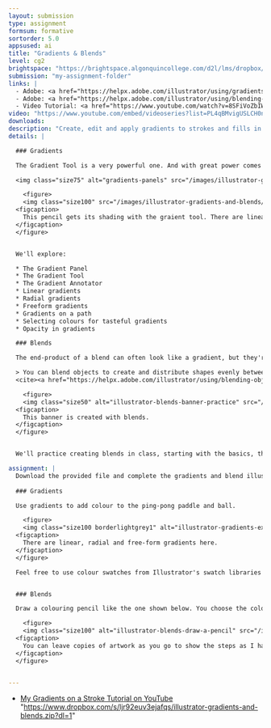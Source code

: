 ```yaml
---
layout: submission
type: assignment
formsum: formative
sortorder: 5.0
appsused: ai
title: "Gradients & Blends"
level: cg2
brightspace: "https://brightspace.algonquincollege.com/d2l/lms/dropbox/user/folder_submit_files.d2l?db=289097&grpid=0&isprv=0&bp=0&ou=314364"
submission: "my-assignment-folder"
links: |
  - Adobe: <a href="https://helpx.adobe.com/illustrator/using/gradients.html" target="_blank" title="Apply & Edit Gradients">Apply & Edit Gradients</a>
  - Adobe: <a href="https://helpx.adobe.com/illustrator/using/blending-objects.html" target="_blank" title="Blend Objects">Blend Objects</a>
  - Video Tutorial: <a href="https://www.youtube.com/watch?v=8SFiVoZbIW8" target="_blank" title="Gradients on a Stroke">Gradients on a Stroke</a>
video: "https://www.youtube.com/embed/videoseries?list=PL4qBMvigUSLCH0nGq1ZceFuwNCRRUxB3E"
downloads: 
description: "Create, edit and apply gradients to strokes and fills in Adobe Illustrator."
details: |

  ### Gradients

  The Gradient Tool is a very powerful one. And with great power comes great responsibility. We'll learn to wield it like a true Jedi Master. The danger here is to create muddy colour transitions between our gradient stops. We'll build a drawing of a pencil using gradients in class. Once you're done, you'll possess secrets of the Gradient Tool.

  <img class="size75" alt="gradients-panels" src="/images/illustrator-gradients-and-blends/gradients-panel.jpg">

    <figure>
    <img class="size100" src="/images/illustrator-gradients-and-blends/gradients-pencil.jpg" alt="gradients-pencil">
  <figcaption>
    This pencil gets its shading with the graient tool. There are linear and freeform gradients.
  </figcaption>
  </figure>


  We'll explore:

  * The Gradient Panel
  * The Gradient Tool
  * The Gradient Annotator
  * Linear gradients
  * Radial gradients
  * Freeform gradients
  * Gradients on a path
  * Selecting colours for tasteful gradients
  * Opacity in gradients

  ### Blends

  The end-product of a blend can often look like a gradient, but they're much more versatile.

  > You can blend objects to create and distribute shapes evenly between two objects. You can also blend between two open paths to create a smooth transition between objects, or you can combine blends of colors and objects to create color transitions in the shape of a particular object.
  <cite><a href="https://helpx.adobe.com/illustrator/using/blending-objects.html" target="_blank" title="Adobe: Blends">Adobe</a></cite>

    <figure>
    <img class="size50" alt="illustrator-blends-banner-practice" src="/images/illustrator-gradients-and-blends/illustrator-blends-banner-practice.jpg">
  <figcaption>
    This banner is created with blends.
  </figcaption>
  </figure>


  We'll practice creating blends in class, starting with the basics, then move on to more advanced techniques. We'll draw a banner like this one, which contains a number of blends. Some are masked. Some are not. They're all stacked to create this wonderful graphic.

assignment: |
  Download the provided file and complete the gradients and blend illustrations as directed below.
  
  ### Gradients

  Use gradients to add colour to the ping-pong paddle and ball.

    <figure>
    <img class="size100 borderlightgrey1" alt="illustrator-gradients-exercise" src="/images/illustrator-gradients-and-blends/illustrator-gradients-exercise.jpg">
  <figcaption>
    There are linear, radial and free-form gradients here.
  </figcaption>
  </figure>

  Feel free to use colour swatches from Illustrator's swatch libraries to get the wood colours. Add them to your Swatches panel


  ### Blends

  Draw a colouring pencil like the one shown below. You choose the colour of the pencil. These are the steps.

    <figure>
    <img class="size100" alt="illustrator-blends-draw-a-pencil" src="/images/illustrator-gradients-and-blends/illustrator-blends-draw-a-pencil.jpg">
  <figcaption>
    You can leave copies of artwork as you go to show the steps as I have done above.
  </figcaption>
  </figure>

  
---
```

  * [My Gradients on a Stroke Tutorial on YouTube](https://www.youtube.com/watch?v=8SFiVoZbIW8)
"https://www.dropbox.com/s/ljr92euv3ejafqs/illustrator-gradients-and-blends.zip?dl=1"